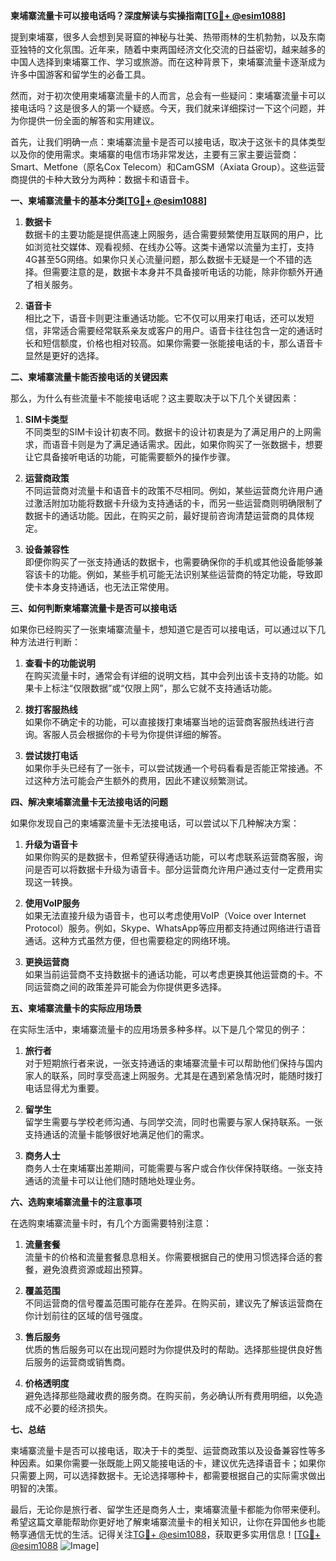 **柬埔寨流量卡可以接电话吗？深度解读与实操指南[[TG💪+ @esim1088](https://t.me/s/esim1088)]**

提到柬埔寨，很多人会想到吴哥窟的神秘与壮美、热带雨林的生机勃勃，以及东南亚独特的文化氛围。近年来，随着中柬两国经济文化交流的日益密切，越来越多的中国人选择到柬埔寨工作、学习或旅游。而在这种背景下，柬埔寨流量卡逐渐成为许多中国游客和留学生的必备工具。

然而，对于初次使用柬埔寨流量卡的人而言，总会有一些疑问：柬埔寨流量卡可以接电话吗？这是很多人的第一个疑惑。今天，我们就来详细探讨一下这个问题，并为你提供一份全面的解答和实用建议。

首先，让我们明确一点：柬埔寨流量卡是否可以接电话，取决于这张卡的具体类型以及你的使用需求。柬埔寨的电信市场非常发达，主要有三家主要运营商：Smart、Metfone（原名Cox Telecom）和CamGSM（Axiata Group）。这些运营商提供的卡种大致分为两种：数据卡和语音卡。

**一、柬埔寨流量卡的基本分类[[TG💪+ @esim1088](https://t.me/s/esim1088)]**

1. **数据卡**  
   数据卡的主要功能是提供高速上网服务，适合需要频繁使用互联网的用户，比如浏览社交媒体、观看视频、在线办公等。这类卡通常以流量为主打，支持4G甚至5G网络。如果你只关心流量问题，那么数据卡无疑是一个不错的选择。但需要注意的是，数据卡本身并不具备接听电话的功能，除非你额外开通了相关服务。

2. **语音卡**  
   相比之下，语音卡则更注重通话功能。它不仅可以用来打电话，还可以发短信，非常适合需要经常联系亲友或客户的用户。语音卡往往包含一定的通话时长和短信额度，价格也相对较高。如果你需要一张能接电话的卡，那么语音卡显然是更好的选择。

**二、柬埔寨流量卡能否接电话的关键因素**

那么，为什么有些流量卡不能接电话呢？这主要取决于以下几个关键因素：

1. **SIM卡类型**  
   不同类型的SIM卡设计初衷不同。数据卡的设计初衷是为了满足用户的上网需求，而语音卡则是为了满足通话需求。因此，如果你购买了一张数据卡，想要让它具备接听电话的功能，可能需要额外的操作步骤。

2. **运营商政策**  
   不同运营商对流量卡和语音卡的政策不尽相同。例如，某些运营商允许用户通过激活附加功能将数据卡升级为支持通话的卡，而另一些运营商则明确限制了数据卡的通话功能。因此，在购买之前，最好提前咨询清楚运营商的具体规定。

3. **设备兼容性**  
   即便你购买了一张支持通话的数据卡，也需要确保你的手机或其他设备能够兼容该卡的功能。例如，某些手机可能无法识别某些运营商的特定功能，导致即使卡本身支持通话，也无法正常使用。

**三、如何判断柬埔寨流量卡是否可以接电话**

如果你已经购买了一张柬埔寨流量卡，想知道它是否可以接电话，可以通过以下几种方法进行判断：

1. **查看卡的功能说明**  
   在购买流量卡时，通常会有详细的说明文档，其中会列出该卡支持的功能。如果卡上标注“仅限数据”或“仅限上网”，那么它就不支持通话功能。

2. **拨打客服热线**  
   如果你不确定卡的功能，可以直接拨打柬埔寨当地的运营商客服热线进行咨询。客服人员会根据你的卡号为你提供详细的解答。

3. **尝试拨打电话**  
   如果你手头已经有了一张卡，可以尝试拨通一个号码看看是否能正常接通。不过这种方法可能会产生额外的费用，因此不建议频繁测试。

**四、解决柬埔寨流量卡无法接电话的问题**

如果你发现自己的柬埔寨流量卡无法接电话，可以尝试以下几种解决方案：

1. **升级为语音卡**  
   如果你购买的是数据卡，但希望获得通话功能，可以考虑联系运营商客服，询问是否可以将数据卡升级为语音卡。部分运营商允许用户通过支付一定费用实现这一转换。

2. **使用VoIP服务**  
   如果无法直接升级为语音卡，也可以考虑使用VoIP（Voice over Internet Protocol）服务。例如，Skype、WhatsApp等应用都支持通过网络进行语音通话。这种方式虽然方便，但也需要稳定的网络环境。

3. **更换运营商**  
   如果当前运营商不支持数据卡的通话功能，可以考虑更换其他运营商的卡。不同运营商之间的政策差异可能会为你提供更多选择。

**五、柬埔寨流量卡的实际应用场景**

在实际生活中，柬埔寨流量卡的应用场景多种多样。以下是几个常见的例子：

1. **旅行者**  
   对于短期旅行者来说，一张支持通话的柬埔寨流量卡可以帮助他们保持与国内家人的联系，同时享受高速上网服务。尤其是在遇到紧急情况时，能随时拨打电话显得尤为重要。

2. **留学生**  
   留学生需要与学校老师沟通、与同学交流，同时也需要与家人保持联系。一张支持通话的流量卡能够很好地满足他们的需求。

3. **商务人士**  
   商务人士在柬埔寨出差期间，可能需要与客户或合作伙伴保持联络。一张支持通话的流量卡可以让他们随时随地处理业务。

**六、选购柬埔寨流量卡的注意事项**

在选购柬埔寨流量卡时，有几个方面需要特别注意：

1. **流量套餐**  
   流量卡的价格和流量套餐息息相关。你需要根据自己的使用习惯选择合适的套餐，避免浪费资源或超出预算。

2. **覆盖范围**  
   不同运营商的信号覆盖范围可能存在差异。在购买前，建议先了解该运营商在你计划前往的区域的信号强度。

3. **售后服务**  
   优质的售后服务可以在出现问题时为你提供及时的帮助。选择那些提供良好售后服务的运营商或销售商。

4. **价格透明度**  
   避免选择那些隐藏收费的服务商。在购买前，务必确认所有费用明细，以免造成不必要的经济损失。

**七、总结**

柬埔寨流量卡是否可以接电话，取决于卡的类型、运营商政策以及设备兼容性等多种因素。如果你需要一张既能上网又能接电话的卡，建议优先选择语音卡；如果你只需要上网，可以选择数据卡。无论选择哪种卡，都需要根据自己的实际需求做出明智的决策。

最后，无论你是旅行者、留学生还是商务人士，柬埔寨流量卡都能为你带来便利。希望这篇文章能帮助你更好地了解柬埔寨流量卡的相关知识，让你在异国他乡也能畅享通信无忧的生活。记得关注[TG💪+ @esim1088](https://t.me/s/esim1088)，获取更多实用信息！[[TG💪+ @esim1088](https://t.me/s/esim1088) ![Image](https://i.postimg.cc/4NQfJmqS/Snipaste-2025-05-13-00-14-12.png)]
